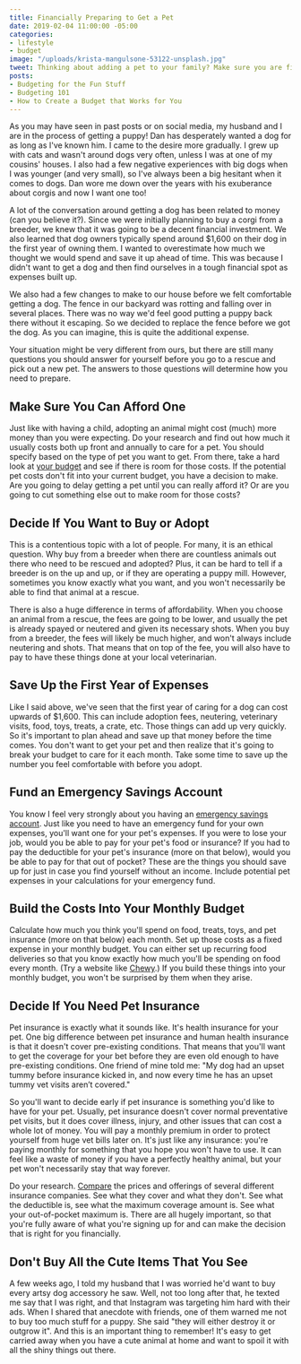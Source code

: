 ```yaml
---
title: Financially Preparing to Get a Pet
date: 2019-02-04 11:00:00 -05:00
categories:
- lifestyle
- budget
image: "/uploads/krista-mangulsone-53122-unsplash.jpg"
tweet: Thinking about adding a pet to your family? Make sure you are financially prepared!
posts:
- Budgeting for the Fun Stuff
- Budgeting 101
- How to Create a Budget that Works for You
---
```


As you may have seen in past posts or on social media, my husband and I are in the process of getting a puppy! Dan has desperately wanted a dog for as long as I've known him. I came to the desire more gradually. I grew up with cats and wasn't around dogs very often, unless I was at one of my cousins' houses. I also had a few negative experiences with big dogs when I was younger (and very small), so I've always been a big hesitant when it comes to dogs. Dan wore me down over the years with his exuberance about corgis and now I want one too!

A lot of the conversation around getting a dog has been related to money (can you believe it?). Since we were initially planning to buy a corgi from a breeder, we knew that it was going to be a decent financial investment. We also learned that dog owners typically spend around $1,600 on their dog in the first year of owning them. I wanted to overestimate how much we thought we would spend and save it up ahead of time. This was because I didn't want to get a dog and then find ourselves in a tough financial spot as expenses built up.

We also had a few changes to make to our house before we felt comfortable getting a dog. The fence in our backyard was rotting and falling over in several places. There was no way we'd feel good putting a puppy back there without it escaping. So we decided to replace the fence before we got the dog. As you can imagine, this is quite the additional expense.

Your situation might be very different from ours, but there are still many questions you should answer for yourself before you go to a rescue and pick out a new pet. The answers to those questions will determine how you need to prepare.

## Make Sure You Can Afford One

Just like with having a child, adopting an animal might cost (much) more money than you were expecting. Do your research and find out how much it usually costs both up front and annually to care for a pet. You should specify based on the type of pet you want to get. From there, take a hard look at [your budget](https://www.maggiegermano.com/blog/how-to-create-a-budget-that-works-for-you/) and see if there is room for those costs. If the potential pet costs don't fit into your current budget, you have a decision to make. Are you going to delay getting a pet until you can really afford it? Or are you going to cut something else out to make room for those costs?

## Decide If You Want to Buy or Adopt

This is a contentious topic with a lot of people. For many, it is an ethical question. Why buy from a breeder when there are countless animals out there who need to be rescued and adopted? Plus, it can be hard to tell if a breeder is on the up and up, or if they are operating a puppy mill. However, sometimes you know exactly what you want, and you won't necessarily be able to find that animal at a rescue.

There is also a huge difference in terms of affordability. When you choose an animal from a rescue, the fees are going to be lower, and usually the pet is already spayed or neutered and given its necessary shots. When you buy from a breeder, the fees will likely be much higher, and won't always include neutering and shots. That means that on top of the fee, you will also have to pay to have these things done at your local veterinarian.

## Save Up the First Year of Expenses

Like I said above, we've seen that the first year of caring for a dog can cost upwards of $1,600. This can include adoption fees, neutering, veterinary visits, food, toys, treats, a crate, etc. Those things can add up very quickly. So it's important to plan ahead and save up that money before the time comes. You don't want to get your pet and then realize that it's going to break your budget to care for it each month. Take some time to save up the number you feel comfortable with before you adopt.

## Fund an Emergency Savings Account

You know I feel very strongly about you having an [emergency savings account](https://www.maggiegermano.com/blog/you-need-an-emergency-fund). Just like you need to have an emergency fund for your own expenses, you'll want one for your pet's expenses. If you were to lose your job, would you be able to pay for your pet's food or insurance? If you had to pay the deductible for your pet's insurance (more on that below), would you be able to pay for that out of pocket? These are the things you should save up for just in case you find yourself without an income. Include potential pet expenses in your calculations for your emergency fund.

## Build the Costs Into Your Monthly Budget

Calculate how much you think you'll spend on food, treats, toys, and pet insurance (more on that below) each month. Set up those costs as a fixed expense in your monthly budget. You can either set up recurring food deliveries so that you know exactly how much you'll be spending on food every month. (Try a website like [Chewy](https://www.chewy.com/).) If you build these things into your monthly budget, you won't be surprised by them when they arise. 

## Decide If You Need Pet Insurance

Pet insurance is exactly what it sounds like. It's health insurance for your pet. One big difference between pet insurance and human health insurance is that it doesn't cover pre-existing conditions. That means that you'll want to get the coverage for your bet before they are even old enough to have pre-existing conditions. One friend of mine told me: "My dog had an upset tummy before insurance kicked in, and now every time he has an upset tummy vet visits aren’t covered." 

So you'll want to decide early if pet insurance is something you'd like to have for your pet. Usually, pet insurance doesn't cover normal preventative pet visits, but it does cover illness, injury, and other issues that can cost a whole lot of money. You will pay a monthly premium in order to protect yourself from huge vet bills later on. It's just like any insurance: you're paying monthly for something that you hope you won't have to use. It can feel like a waste of money if you have a perfectly healthy animal, but your pet won't necessarily stay that way forever. 

Do your research. [Compare](https://www.petinsurancereview.com/dog-insurance) the prices and offerings of several different insurance companies. See what they cover and what they don't. See what the deductible is, see what the maximum coverage amount is. See what your out-of-pocket maximum is. There are all hugely important, so that you're fully aware of what you're signing up for and can make the decision that is right for you financially.

## Don't Buy All the Cute Items That You See

A few weeks ago, I told my husband that I was worried he'd want to buy every artsy dog accessory he saw. Well, not too long after that, he texted me say that I was right, and that Instagram was targeting him hard with their ads. When I shared that anecdote with friends, one of them warned me not to buy too much stuff for a puppy. She said "they will either destroy it or outgrow it". And this is an important thing to remember! It's easy to get carried away when you have a cute animal at home and want to spoil it with all the shiny things out there.
